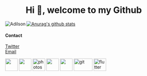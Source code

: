 <h1 align="center">Hi 👋, welcome to my Github</h1>

[![Anurag's github stats](https://github-readme-stats.vercel.app/api?username=adilsonchameia)](https://github.com/anuraghazra/github-readme-stats)
<img align="left" src="https://github-readme-stats.vercel.app/api/top-langs/?username=adilsonchameia&layout=compact&theme=material-palenight" alt="Adilson" />

#### Contact
[Twitter](https://twitter.com/adilsonchameia)<br>
[Email](adilsonchameia@outlook.com)<br>

<p align="left">  
   <img src="https://devicons.github.io/devicon/devicon.git/icons/android/android-original-wordmark.svg" width="40" height="40"/>
    <img src="https://www.vectorlogo.zone/logos/firebase/firebase-icon.svg" width="40" height="40"/>
   <img src="https://devicons.github.io/devicon/devicon.git/icons/photoshop/photoshop-plain.svg" alt="photoshop" width="40" height="40"/>
   <img src="https://devicons.github.io/devicon/devicon.git/icons/java/java-original-wordmark.svg" width="40" height="40"/>
   <img src="https://www.vectorlogo.zone/logos/mongodb/mongodb-icon.svg" width="40" height="40"/>
   <img src="https://www.vectorlogo.zone/logos/javascript/javascript-ar21.svg" alt="git" width="60" height="40"/>
   <img src="https://www.vectorlogo.zone/logos/mysql/mysql-icon.svg" alt="flutter" width="40" height="40"/> 
   </p>
